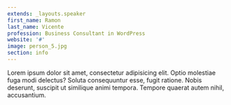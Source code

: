 ```yaml
---
extends: _layouts.speaker
first_name: Ramon
last_name: Vicente
profession: Business Consultant in WordPress
website: '#'
image: person_5.jpg
section: info
---
```

Lorem ipsum dolor sit amet, consectetur adipisicing elit. Optio molestiae fuga modi delectus? Soluta consequuntur esse, fugit ratione. Nobis deserunt, suscipit ut similique animi tempora. Tempore quaerat autem nihil, accusantium.

